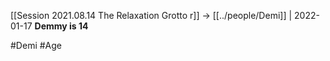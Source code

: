 [[Session 2021.08.14 The Relaxation Grotto r]] -> [[../people/Demi]] | 2022-01-17
**Demmy is 14**

#Demi #Age 